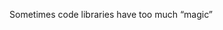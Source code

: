 <!--
id: 1124748015
link: http://kevinisom.info/post/1124748015/sometimes-code-libraries-have-too-much-magic
slug: sometimes-code-libraries-have-too-much-magic
date: Wed Sep 15 2010 16:16:42 GMT+1200 (NZST)
raw: {"blog_name":"kevinisom","id":1124748015,"post_url":"http://kevinisom.info/post/1124748015/sometimes-code-libraries-have-too-much-magic","slug":"sometimes-code-libraries-have-too-much-magic","type":"text","date":"2010-09-15 04:16:42 GMT","timestamp":1284524202,"state":"published","format":"html","reblog_key":"IMLibl1z","tags":[],"short_url":"http://tmblr.co/Zw68Yy132ahl","highlighted":[],"feed_item":"http://twitter.com/kev_nz/statuses/24513437836","from_feed_id":"650289","note_count":0,"title":null,"body":"<p>Sometimes code libraries have too much &#8220;magic&#8221;</p>"}
publish: 2010-09-015
tags: 
title: null
-->


Sometimes code libraries have too much “magic”


